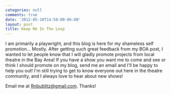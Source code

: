 ```yaml
---
categories: null
comments: true
date: '2012-05-10T14:58:00-06:00'
layout: post
title: Keep Me In The Loop
---
```


I am primarily a playwright, and this blog is here for my shameless self promotion... Mostly. After getting such great feedback from my BOA post, I wanted to let people know that I will gladly promote projects from local theatre in the Bay Area! If you have a show you want me to come and see or think I should promote on my blog, send me an email and I'll be happy to help you out! I'm still trying to get to know everyone out here in the theatre community, and I always love to hear about new shows!

Email me at [Rnbublitz@gmail.com](mailto:rnbublitz@gmail.com). Thanks!